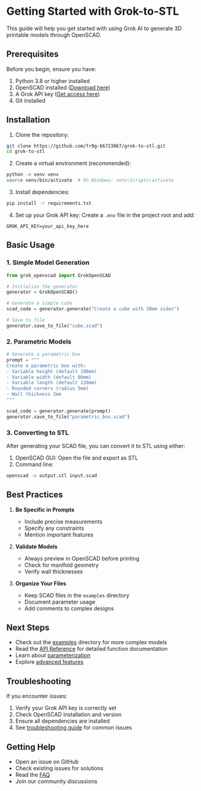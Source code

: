 # Getting Started with Grok-to-STL

This guide will help you get started with using Grok AI to generate 3D printable models through OpenSCAD.

## Prerequisites

Before you begin, ensure you have:

1. Python 3.8 or higher installed
2. OpenSCAD installed ([Download here](https://openscad.org/downloads.html))
3. A Grok API key ([Get access here](https://grok.x.ai))
4. Git installed

## Installation

1. Clone the repository:
```bash
git clone https://github.com/fr0g-66723067/grok-to-stl.git
cd grok-to-stl
```

2. Create a virtual environment (recommended):
```bash
python -m venv venv
source venv/bin/activate  # On Windows: venv\Scripts\activate
```

3. Install dependencies:
```bash
pip install -r requirements.txt
```

4. Set up your Grok API key:
Create a `.env` file in the project root and add:
```
GROK_API_KEY=your_api_key_here
```

## Basic Usage

### 1. Simple Model Generation

```python
from grok_openscad import GrokOpenSCAD

# Initialize the generator
generator = GrokOpenSCAD()

# Generate a simple cube
scad_code = generator.generate("Create a cube with 30mm sides")

# Save to file
generator.save_to_file("cube.scad")
```

### 2. Parametric Models

```python
# Generate a parametric box
prompt = """
Create a parametric box with:
- Variable height (default 100mm)
- Variable width (default 80mm)
- Variable length (default 120mm)
- Rounded corners (radius 5mm)
- Wall thickness 2mm
"""

scad_code = generator.generate(prompt)
generator.save_to_file("parametric_box.scad")
```

### 3. Converting to STL

After generating your SCAD file, you can convert it to STL using either:

1. OpenSCAD GUI: Open the file and export as STL
2. Command line:
```bash
openscad -o output.stl input.scad
```

## Best Practices

1. **Be Specific in Prompts**
   - Include precise measurements
   - Specify any constraints
   - Mention important features

2. **Validate Models**
   - Always preview in OpenSCAD before printing
   - Check for manifold geometry
   - Verify wall thicknesses

3. **Organize Your Files**
   - Keep SCAD files in the `examples` directory
   - Document parameter usage
   - Add comments to complex designs

## Next Steps

- Check out the [examples](../examples/) directory for more complex models
- Read the [API Reference](./api_reference.md) for detailed function documentation
- Learn about [parameterization](./examples/parameters.md)
- Explore [advanced features](./examples/complex_models.md)

## Troubleshooting

If you encounter issues:

1. Verify your Grok API key is correctly set
2. Check OpenSCAD installation and version
3. Ensure all dependencies are installed
4. See [troubleshooting guide](./troubleshooting.md) for common issues

## Getting Help

- Open an issue on GitHub
- Check existing issues for solutions
- Read the [FAQ](./faq.md)
- Join our community discussions 